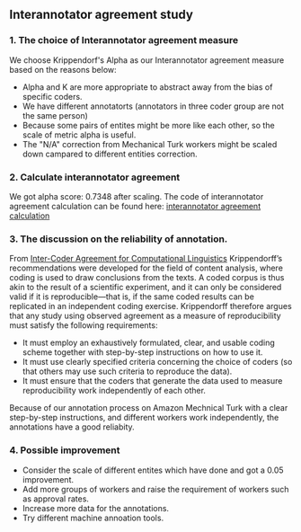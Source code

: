 ## Interannotator agreement study

### 1. The choice of Interannotator agreement measure

We choose Krippendorf's Alpha as our Interannotator agreement measure based on the reasons below:

- Alpha and K are more appropriate to abstract away from the bias of specific coders.
- We have different annotatorts (annotators in three coder group are not the same person)
- Because some pairs of entites might be more like each other, so the scale of metric alpha is useful.
- The "N/A" correction from Mechanical Turk workers might be scaled down campared to different entities correction.

### 2. Calculate interannotator agreement

We got alpha score: 0.7348 after scaling. The code of interannotator agreement calculation can be found here: [interannotator agreement calculation](https://github.ubc.ca/iameleve/COLX_523_Group2/blob/master/src/agreement.ipynb)

### 3. The discussion on the reliability of annotation.

From [Inter-Coder Agreement for Computational Linguistics](https://ict.usc.edu/pubs/Inter-Coder%20Agreement%20for%20Computational%20Linguistics.pdf) Krippendorff’s recommendations were developed for the field of content analysis, where coding is used to draw conclusions from the texts. A coded corpus is thus akin to the result of a scientific experiment, and it can only be considered valid if it is reproducible—that is, if the same coded results can be replicated in an independent coding exercise. Krippendorff therefore argues that any study using observed agreement as a measure of reproducibility must satisfy the following requirements:

- It must employ an exhaustively formulated, clear, and usable coding scheme together with step-by-step instructions on how to use it.
- It must use clearly specified criteria concerning the choice of coders (so that others may use such criteria to reproduce the data).
- It must ensure that the coders that generate the data used to measure reproducibility work independently of each other.

Because of our annotation process on Amazon Mechnical Turk with a clear step-by-step instructions, and different workers work independently, the annotations have a good reliabity. 

### 4. Possible improvement 

- Consider the scale of different entites which have done and got a 0.05 improvement.
- Add more groups of workers and raise the requirement of workers such as approval rates.
- Increase more data for the annotations.
- Try different machine annoation tools.
